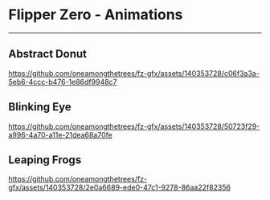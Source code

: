 # Flipper Zero - Animations
---
## Abstract Donut
https://github.com/oneamongthetrees/fz-gfx/assets/140353728/c06f3a3a-5eb6-4ccc-b476-1e86df9948c7

## Blinking Eye
https://github.com/oneamongthetrees/fz-gfx/assets/140353728/50723f29-a996-4a70-a11e-21dea68a70fe

## Leaping Frogs
https://github.com/oneamongthetrees/fz-gfx/assets/140353728/2e0a6689-ede0-47c1-9278-86aa22f82356



